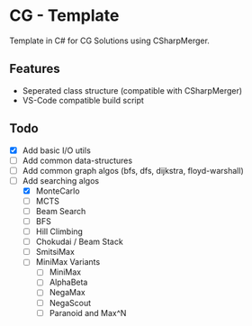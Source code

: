 CG - Template
=============
Template in C# for CG Solutions using CSharpMerger.

Features
--------
* Seperated class structure (compatible with CSharpMerger)
* VS-Code compatible build script

Todo
----
* [x] Add basic I/O utils
* [ ] Add common data-structures
* [ ] Add common graph algos (bfs, dfs, dijkstra, floyd-warshall)
* [ ] Add searching algos
    * [x] MonteCarlo
    * [ ] MCTS
    * [ ] Beam Search
    * [ ] BFS
    * [ ] Hill Climbing
    * [ ] Chokudai / Beam Stack
    * [ ] SmitsiMax
    * [ ] MiniMax Variants
        * [ ] MiniMax
        * [ ] AlphaBeta
        * [ ] NegaMax
        * [ ] NegaScout
        * [ ] Paranoid and Max^N